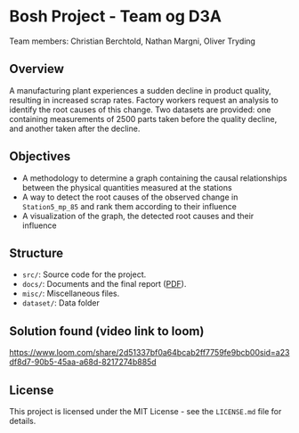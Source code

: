 # Bosh Project - Team og D3A
Team members: Christian Berchtold, Nathan Margni, Oliver Tryding

## Overview
A manufacturing plant experiences a sudden decline in product quality, resulting in increased scrap rates. Factory workers request an analysis to identify the root causes of this change. Two datasets are provided: one containing measurements of 2500 parts taken before the quality decline, and another taken after the decline.

## Objectives
- A methodology to determine a graph containing the causal
relationships between the physical quantities measured at the stations
- A way to detect the root causes of the observed change in
`Station5_mp_85` and rank them according to their influence
- A visualization of the graph, the detected root causes and their
influence

## Structure
- `src/`: Source code for the project.
- `docs/`: Documents and the final report ([PDF](docs/NeuralWave_Bosch.pdf)).
- `misc/`: Miscellaneous files.
- `dataset/`: Data folder

## Solution found (video link to loom)
https://www.loom.com/share/2d51337bf0a64bcab2ff7759fe9bcb00sid=a23df8d7-90b5-45aa-a68d-8217274b885d

## License
This project is licensed under the MIT License - see the `LICENSE.md` file for details.
